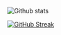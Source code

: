 ![Github stats](https://github-readme-stats.vercel.app/api?username=StefanBratanov)

[![GitHub Streak](https://github-readme-streak-stats.herokuapp.com/?user=StefanBratanov)](https://git.io/streak-stats)
